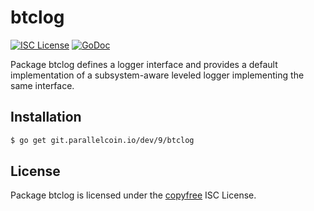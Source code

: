 # btclog

[![ISC License](http://img.shields.io/badge/license-ISC-blue.svg)](http://copyfree.org)
[![GoDoc](https://img.shields.io/badge/godoc-reference-blue.svg)](http://godoc.org/git.parallelcoin.io/dev/9/btclog)

Package btclog defines a logger interface and provides a default implementation of a subsystem-aware leveled logger implementing the same interface.

## Installation

```bash
$ go get git.parallelcoin.io/dev/9/btclog
```

## License

Package btclog is licensed under the [copyfree](http://copyfree.org) ISC
License.
